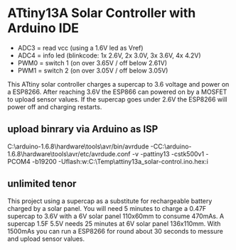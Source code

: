 # ATtiny13A Solar Controller with Arduino IDE

* ADC3 = read vcc (using a 1.6V led as Vref)
* ADC4 = info led (blinkcode: 1x 2.6V, 2x 3.0V, 3x 3.6V, 4x 4.2V)
* PWM0 = switch 1 (on over 3.65V / off below 2.61V)
* PWM1 = switch 2 (on over 3.05V / off below 3.05V)

This ATtiny solar controller charges a supercap to 3.6 voltage and power on a ESP8266. 
After reaching 3.6V the ESP866 can powered on by a MOSFET to upload sensor values.
If the supercap goes under 2.6V the ESP8266 will power off and charging restarts. 

## upload binrary via Arduino as ISP

C:\arduino-1.6.8\hardware\tools\avr/bin/avrdude -CC:\arduino-1.6.8\hardware\tools\avr/etc/avrdude.conf -v -pattiny13 -cstk500v1 -PCOM4 -b19200 -Uflash:w:C:\Temp\attiny13a_solar-control.ino.hex:i

## unlimited tenor

This project using a supercap as a substitute for rechargeable battery charged by a solar panel. 
You will need 5 minutes to charge a 0.47F supercap to 3.6V with a 6V solar panel 110x60mm to consume 470mAs.
A supercap 1.5F 5.5V needs 25 minutes at 6V solar panel 136x110mm.
With 1500mAs you can run a ESP8266 for round about 30 seconds to messure and upload sensor values.
